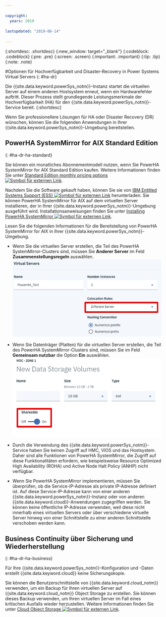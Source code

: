 ```yaml
---

copyright:
  years: 2019

lastupdated: "2019-06-14"

---
```


{:shortdesc: .shortdesc}
{:new_window: target="_blank"}
{:codeblock: .codeblock}
{:pre: .pre}
{:screen: .screen}
{:important: .important}
{:tip: .tip}
{:note: .note}

#Optionen für Hochverfügbarkeit und Disaster-Recovery in Power Systems Virtual Servers
{: #ha-dr}

Die {{site.data.keyword.powerSys_notm}}-Instanz startet die virtuellen Server auf einem anderen Hostsystem erneut, wenn ein Hardwarefehler auftritt. Dieser Prozess stellt grundlegende Leistungsmerkmale der Hochverfügbarkeit (HA) für den {{site.data.keyword.powerSys_notm}}-Service bereit.
{:shortdesc}

Wenn Sie professionellere Lösungen für HA oder Disaster Recovery (DR) wünschen, können Sie die folgenden Anwendungen in Ihrer {{site.data.keyword.powerSys_notm}}-Umgebung bereitstellen. 

## PowerHA SystemMirror for AIX Standard Edition
{: #ha-dr-ha-standard}

Sie können ein monatliches Abonnementmodell nutzen, wenn Sie PowerHA SystemMirror for AIX Standard Edition kaufen. Weitere Informationen finden Sie unter [Standard Edition monthly pricing options ![Symbol für externen Link](../icons/launch-glyph.svg "Symbol für externen Link")](https://www.ibm.com/common/ssi/ShowDoc.wss?docURL=/common/ssi/rep_ca/8/897/ENUS219-288/index.html).

Nachdem Sie die Software gekauft haben, können Sie sie von [IBM Entitled Systems Support (ESS) ![Symbol für externen Link](../icons/launch-glyph.svg "Symbol für externen Link")](http://www.ibm.com/eserver/ess) herunterladen. Sie können PowerHA SystemMirror für AIX auf dem virtuellen Server installieren, der in Ihrer {{site.data.keyword.powerSys_notm}}-Umgebung ausgeführt wird. Installationsanweisungen finden Sie unter [Installing PowerHA SystemMirror ![Symbol für externen Link](../icons/launch-glyph.svg "Symbol für externen Link")](https://www.ibm.com/support/knowledgecenter/SSPHQG_7.2/install/ha_install.html).

Lesen Sie die folgenden Informationen für die Bereitstellung von PowerHA SystemMirror for AIX in Ihrer {{site.data.keyword.powerSys_notm}}-Umgebung. 

* Wenn Sie die virtuellen Server erstellen, die Teil des PowerHA SystemMirror-Clusters sind, müssen Sie **Anderer Server** im Feld **Zusammenstellungsregeln** auswählen. ![Feld 'Zusammenstellungsregeln'](/images/hadr2.png "Feld 'Zusammenstellungsregeln'")

* Wenn Sie Datenträger (Platten) für die virtuellen Server erstellen, die Teil des PowerHA SystemMirror-Clusters sind, müssen Sie im Feld **Gemeinsam nutzbar** die Option **Ein** auswählen. ![Feld 'Gemeinsam nutzbare Regeln'](/images/hadr1.png "Feld 'Gemeinsam nutzbar'")

* Durch die Verwendung des {{site.data.keyword.powerSys_notm}}-Service haben Sie keinen Zugriff auf HMC, VIOS und das Hostsystem. Daher sind alle Funktionen von PowerHA SystemMirror, die Zugriff auf diese Funktionalitäten erfordern, wie beispielsweise Resource Optimized High Availability (ROHA) und Active Node Halt Policy (ANHP) nicht verfügbar. 

* Wenn Sie PowerHA SystemMirror implementieren, müssen Sie überprüfen, ob die Service-IP-Adresse als private IP-Adresse definiert ist. Auf diese Service-IP-Adresse kann von einer anderen {{site.data.keyword.powerSys_notm}}-Instanz oder von anderen {{site.data.keyword.cloud}}-Anwendungen zugegriffen werden. Sie können keine öffentliche IP-Adresse verwenden, weil diese nicht innerhalb eines virtuellen Servers oder über verschiedene virtuelle Server hinweg von einer Schnittstelle zu einer anderen Schnittstelle verschoben werden kann.

<!--When you deploy PowerHA SystemMirror for AIX Enterprise Edition clusters in the {{site.data.keyword.powerSys_notm}} environment, you can only use the Geographic Logical Volume Manager (GLVM) functions. You cannot use storage mirroring functions that are part of PowerHA SystemMirror for AIX Enterprise Edition because you do not have access to the subsystem storage in the {{site.data.keyword.powerSys_notm}} environment. For more information, see [Geographic Logical Volume Manager ![External link icon](../icons/launch-glyph.svg "External link icon")](https://www.ibm.com/support/knowledgecenter/SSPHQG_7.2/glvm/ha_glvm_kick.html).
{:note}
[Enterprise Edition monthly pricing options ![External link icon](../icons/launch-glyph.svg "External link icon")](https://www.ibm.com/common/ssi/cgi-bin/ssialias?infotype=AN&subtype=CA&htmlfid=897/ENUS219-286) -->

## Business Continuity über Sicherung und Wiederherstellung
{: #ha-dr-ha-business}

Für Ihre {{site.data.keyword.powerSys_notm}}-Konfiguration und -Daten erstellt {{site.data.keyword.cloud}} keine Sicherungskopie. 

Sie können die Benutzerschnittstelle von {{site.data.keyword.cloud_notm}} verwenden, um ein Backup für Ihren virtuellen Server auf {{site.data.keyword.cloud_notm}} Object Storage zu erstellen. Sie können dieses Backup verwenden, um Ihren virtuellen Server im Fall eines kritischen Ausfalls wieder herzustellen. Weitere Informationen finden Sie unter [Cloud Object Storage ![Symbol für externen Link](../icons/launch-glyph.svg "Symbol für externen Link")](/docs/services/cloud-object-storage?topic=cloud-object-storage-getting-started).
